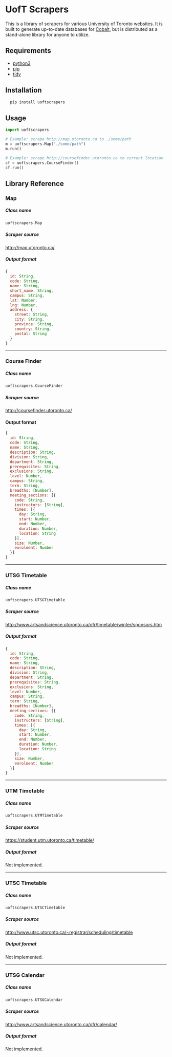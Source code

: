 # UofT Scrapers
This is a library of scrapers for various University of Toronto websites. It is built to generate up-to-date databases for [Cobalt](https://github.com/cobalt-io), but is distributed as a stand-alone library for anyone to utilize.

## Requirements
 - [python3](https://www.python.org/download/releases/3.4.3/)
 - [pip](https://pypi.python.org/pypi/pip#downloads)
 - [tidy](http://www.w3.org/People/Raggett/tidy/)

## Installation
```bash
  pip install uoftscrapers
```

## Usage
```python
import uoftscrapers

# Example: scrape http://map.utoronto.ca to ./some/path
m = uoftscrapers.Map("./some/path")
m.run()

# Example: scrape http://coursefinder.utoronto.ca to current location
cf = uoftscrapers.CourseFinder()
cf.run()
```

## Library Reference

### Map
##### Class name
```python
uoftscrapers.Map
```
##### Scraper source
http://map.utoronto.ca/
##### Output format
```js
{
  id: String,
  code: String,
  name: String,
  short_name: String,
  campus: String,
  lat: Number,
  lng: Number,
  address: {
    street: String,
    city: String,
    province: String,
    country: String,
    postal: String
  }
}
```

------

### Course Finder
##### Class name
```python
uoftscrapers.CourseFinder
```
##### Scraper source
http://coursefinder.utoronto.ca/
#### Output format
```js
{
  id: String,
  code: String,
  name: String,
  description: String,
  division: String,
  department: String,
  prerequisites: String,
  exclusions: String,
  level: Number,
  campus: String,
  term: String,
  breadths: [Number],
  meeting_sections: [{
    code: String,
    instructors: [String],
    times: [{
      day: String,
      start: Number,
      end: Number,
      duration: Number,
      location: String
    }],
    size: Number,
    enrolment: Number
  }]
}
```

------

### UTSG Timetable
##### Class name
```python
uoftscrapers.UTSGTimetable
```
##### Scraper source
http://www.artsandscience.utoronto.ca/ofr/timetable/winter/sponsors.htm
##### Output format
```js
{
  id: String,
  code: String,
  name: String,
  description: String,
  division: String,
  department: String,
  prerequisites: String,
  exclusions: String,
  level: Number,
  campus: String,
  term: String,
  breadths: [Number],
  meeting_sections: [{
    code: String,
    instructors: [String],
    times: [{
      day: String,
      start: Number,
      end: Number,
      duration: Number,
      location: String
    }],
    size: Number,
    enrolment: Number
  }]
}
```

------

### UTM Timetable
##### Class name
```python
uoftscrapers.UTMTimetable
```
##### Scraper source
https://student.utm.utoronto.ca/timetable/
##### Output format
Not implemented.

------

### UTSC Timetable
##### Class name
```python
uoftscrapers.UTSCTimetable
```
##### Scraper source
http://www.utsc.utoronto.ca/~registrar/scheduling/timetable
##### Output format
Not implemented.

------

### UTSG Calendar
##### Class name
```python
uoftscrapers.UTSGCalendar
```
##### Scraper source
http://www.artsandscience.utoronto.ca/ofr/calendar/
##### Output format
Not implemented.
